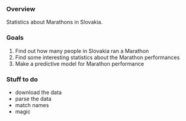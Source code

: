 ### Overview

Statistics about Marathons in Slovakia.


### Goals

1. Find out how many people in Slovakia ran a Marathon
2. Find some interesting statistics about the Marathon performances 
3. Make a predictive model for Marathon performance


### Stuff to do
- download the data
- parse the data
- match names
- magic



